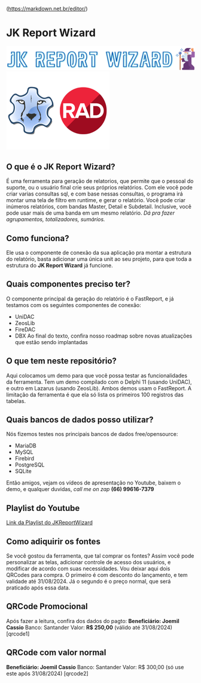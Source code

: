(https://markdown.net.br/editor/)

# JK Report Wizard

![Logo](https://github.com/joemilc/JKReportWizardDemo/blob/main/jkrptwzrd.png "Logo")
![DelphiLaz](https://github.com/joemilc/JKReportWizardDemo/blob/main/lazarus_delphi2.png "DelphiLaz")
## O que é o JK Report Wizard?
É uma ferramenta para geração de relatorios, que permite que o pessoal do suporte, ou o usuário final crie seus próprios relatórios.
Com ele você pode criar varias consultas sql, e com base nessas consultas, o programa irá montar uma tela de filtro em runtime, e gerar o relatório.
Você pode criar inúmeros relatórios, com bandas Master, Detail e Subdetail. Inclusive, você pode usar mais de uma banda em um mesmo relatório.
*Dá pra fazer agrupamentos, totalizadores, sumários.*

## Como funciona?
Ele usa o componente de conexão da sua aplicação pra montar a estrutura do relatório, basta adicionar uma única unit ao seu projeto, para que toda a estrutura do **JK Report Wizard** já funcione.

## Quais componentes preciso ter?
O componente principal da geração do relatório é o FastReport, e já testamos com os seguintes componentes de conexão:
- UniDAC
- ZeosLib
- FireDAC
- DBX
Ao final do texto, confira nosso roadmap sobre novas atualizações que estão sendo implantadas

## O que tem neste repositório?
Aqui colocamos um demo para que você possa testar as funcionalidades da ferramenta. Tem um demo compilado com o Delphi 11 (usando UniDAC), e outro em Lazarus (usando ZeosLib). Ambos demos usam o FastReport.
A limitação da ferramenta é que ela só lista os primeiros 100 registros das tabelas.

## Quais bancos de dados posso utilizar?
Nós fizemos testes nos principais bancos de dados free/opensource:
- MariaDB
- MySQL
- Firebird
- PostgreSQL
- SQLite

Então amigos, vejam os vídeos de apresentação no Youtube, baixem o demo, e qualquer duvidas, *call me on zap* **(66) 99616-7379**

## Playlist do Youtube
[Link da Playlist do JKReportWizard](https://www.youtube.com/playlist?list=PLNuUABMSGP_SJCSWMPFzbugMQLgaVZTPI "Link da Playlist do JKReportWizard")

## Como adiquirir os fontes
Se você gostou da ferramenta, que tal comprar os fontes? Assim você pode personalizar as telas, adicionar controle de acesso dos usuários, e modificar de acordo com suas necessidades.
Vou deixar aqui dois QRCodes para compra. O primeiro é com desconto do lançamento, e tem validade até 31/08/2024. Já o segundo é o preço normal, que será praticado após essa data.

## QRCode Promocional
Após fazer a leitura, confira dos dados do pagto:
**Beneficiário: Joemil Cassio**
Banco: Santander
Valor: **R$ 250,00** (válido até 31/08/2024)
[qrcode1]

## QRCode com valor normal
**Beneficiário: Joemil Cassio**
Banco: Santander
Valor: R$ 300,00 (só use este após 31/08/2024)
[qrcode2]

